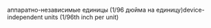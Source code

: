 <span data-ttu-id="8152f-101">аппаратно-независимые единицы (1/96 дюйма на единицу)</span><span class="sxs-lookup"><span data-stu-id="8152f-101">device-independent units (1/96th inch per unit)</span></span>